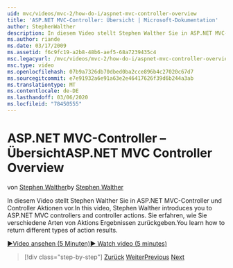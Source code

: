 ```yaml
---
uid: mvc/videos/mvc-2/how-do-i/aspnet-mvc-controller-overview
title: 'ASP.NET MVC-Controller: Übersicht | Microsoft-Dokumentation'
author: StephenWalther
description: In diesem Video stellt Stephen Walther Sie in ASP.NET MVC-Controller und Controller Aktionen vor. Sie erfahren, wie Sie verschiedene Arten von Aktions Ergebnissen zurückgeben.
ms.author: riande
ms.date: 03/17/2009
ms.assetid: f6c9fc19-a2b8-48b6-aef5-68a7239435c4
msc.legacyurl: /mvc/videos/mvc-2/how-do-i/aspnet-mvc-controller-overview
msc.type: video
ms.openlocfilehash: 07b9a7326db70dbed0ba2cce896b4c27020c67d7
ms.sourcegitcommit: e7e91932a6e91a63e2e46417626f39d6b244a3ab
ms.translationtype: MT
ms.contentlocale: de-DE
ms.lasthandoff: 03/06/2020
ms.locfileid: "78450555"
---
```

# <a name="aspnet-mvc-controller-overview"></a><span data-ttu-id="5b984-104">ASP.NET MVC-Controller – Übersicht</span><span class="sxs-lookup"><span data-stu-id="5b984-104">ASP.NET MVC Controller Overview</span></span>

<span data-ttu-id="5b984-105">von [Stephen Walther](https://github.com/StephenWalther)</span><span class="sxs-lookup"><span data-stu-id="5b984-105">by [Stephen Walther](https://github.com/StephenWalther)</span></span>

<span data-ttu-id="5b984-106">In diesem Video stellt Stephen Walther Sie in ASP.NET MVC-Controller und Controller Aktionen vor.</span><span class="sxs-lookup"><span data-stu-id="5b984-106">In this video, Stephen Walther introduces you to ASP.NET MVC controllers and controller actions.</span></span> <span data-ttu-id="5b984-107">Sie erfahren, wie Sie verschiedene Arten von Aktions Ergebnissen zurückgeben.</span><span class="sxs-lookup"><span data-stu-id="5b984-107">You learn how to return different types of action results.</span></span>

[<span data-ttu-id="5b984-108">&#9654;Video ansehen (5 Minuten)</span><span class="sxs-lookup"><span data-stu-id="5b984-108">&#9654; Watch video (5 minutes)</span></span>](https://channel9.msdn.com/Blogs/ASP-NET-Site-Videos/aspnet-mvc-controller-overview)

> [!div class="step-by-step"]
> <span data-ttu-id="5b984-109">[Zurück](understanding-models-views-and-controllers.md)
> [Weiter](understanding-controllers-controller-actions-and-action-results.md)</span><span class="sxs-lookup"><span data-stu-id="5b984-109">[Previous](understanding-models-views-and-controllers.md)
[Next](understanding-controllers-controller-actions-and-action-results.md)</span></span>
